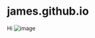 # james.github.io
Hi 
![image](https://user-images.githubusercontent.com/112918677/196330758-2423e545-19ad-43e0-be3e-7a0ab300a3a3.png)
